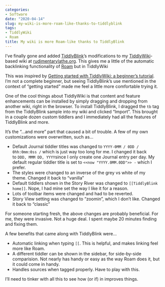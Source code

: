 ```yaml
---
categories:
- Software
date: "2020-04-14"
slug: my-wiki-is-more-roam-like-thanks-to-tiddlyblink
tags:
- TiddlyWiki
- Roam
title: My wiki is more Roam-like thanks to TiddlyBlink
---
```



I’ve finally gone and added [TiddlyBlink](https://giffmex.org/gifts/tiddlyblink.html#TiddlyBlink%20home)’s modifications to my [TiddlyWiki](https://tiddlywiki.com/)-based wiki at [rudimentarylathe.org](https://rudimentarylathe.org/). This gives me a little of the automatic backlinking functionality of [Roam](https://roamresearch.com/) but in TiddlyWiki

This was inspired by [Getting started with TiddlyWiki: a beginner’s tutorial](https://nesslabs.com/tiddlywiki-beginner-tutorial). I’m not a complete beginner, but seeing TiddlyBlink’s use mentioned in the context of “getting started” made me feel a little more comfortable trying it.

One of the cool things about TiddlyWiki is that content and feature enhancements can be installed by simply dragging and dropping from another wiki, right in the browser. To install TiddlyBlink, I dragged the `tb` tag from the TiddlyBlink sample into my wiki and clicked “Import”. This brought in a couple dozen custom tiddlers and I immediately had all the features of TiddlyBlink and more.

It’s the “…and more” part that caused a bit of trouble. A few of my own customizations were overwritten, such as…

  * Default Journal tiddler titles was changed to `YYYY-0MM / 0DD / 0hh:0mm:0ss /` which is just way too long for me. I changed it back to `DDD, MMM DD, YYYY`since I only create one Journal entry per day. My default regular tiddler title is set to `<<now "YYYY.0MM.0DD">> -` which I prefer.
  * The styles were changed to an inverse of the grey vs white of my theme. Changed it back to “vanilla”
  * Default tiddlers shown in the Story River was changed to `[[TiddlyBlink home]]`. Nope, I had mine set the way I like it for a reason.
  * Lots of toolbar items were changed and had to be reverted.
  * Story View setting was changed to “zoomin”, which I don’t like. Changed it back to “classic”

For someone starting fresh, the above changes are probably beneficial. For me, they were invasive. Not a huge deal. I spent maybe 20 minutes finding and fixing them.

A few benefits that came along with TiddlyBlink were…

  * Automatic linking when typing `[[`. This is helpful, and makes linking feel more like Roam.
  * A different tiddler can be shown in the sidebar, for side-by-side comparision. Not nearly has handy or easy as the way Roam does it, but it could come in handy.
  * Handles sources when tagged properly. Have to play with this.

I’ll need to tinker with all this to see how (or if) in improves things.

